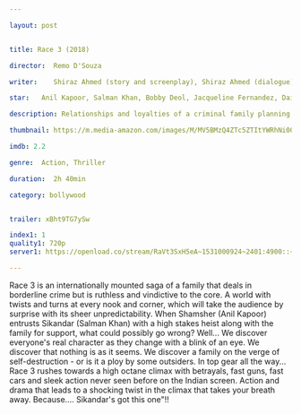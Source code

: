 ```yaml
---

layout: post


title: Race 3 (2018)

director:  Remo D'Souza

writer:    Shiraz Ahmed (story and screenplay), Shiraz Ahmed (dialogue)

star:   Anil Kapoor, Salman Khan, Bobby Deol, Jacqueline Fernandez, Daisy Shah

description: Relationships and loyalties of a criminal family planning its next big heist are tested when some shocking revelations strike them.

thumbnail: https://m.media-amazon.com/images/M/MV5BMzQ4ZTc5ZTItYWRhNi00YTJjLWI4NGMtNjA0ODQ1ZDQxNzkyXkEyXkFqcGdeQXVyNjc4NjAxMzM@._V1_UY268_CR9,0,182,268_AL__QL50.jpg

imdb: 2.2

genre:  Action, Thriller 

duration:  2h 40min

category: bollywood


trailer: xBht9TG7ySw

index1: 1
quality1: 720p
server1: https://openload.co/stream/RaVt3SxH5eA~1531000924~2401:4900::~sPDHJ-7_

---
```


Race 3 is an internationally mounted saga of a family that deals in borderline crime but is ruthless and vindictive to the core. A world with twists and turns at every nook and corner, which will take the audience by surprise with its sheer unpredictability. When Shamsher (Anil Kapoor) entrusts Sikandar (Salman Khan) with a high stakes heist along with the family for support, what could possibly go wrong? Well... We discover everyone's real character as they change with a blink of an eye. We discover that nothing is as it seems. We discover a family on the verge of self-destruction - or is it a ploy by some outsiders. In top gear all the way... Race 3 rushes towards a high octane climax with betrayals, fast guns, fast cars and sleek action never seen before on the Indian screen. Action and drama that leads to a shocking twist in the climax that takes your breath away. Because.... Sikandar's got this one"!!